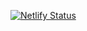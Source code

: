 [![Netlify Status](https://api.netlify.com/api/v1/badges/08fa3bdd-9619-402a-97b7-d025e5b62d46/deploy-status)](https://app.netlify.com/sites/https://tofotogo//deploys)
